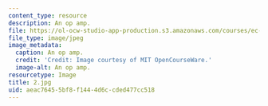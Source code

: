 ```yaml
---
content_type: resource
description: An op amp.
file: https://ol-ocw-studio-app-production.s3.amazonaws.com/courses/ec-s06-practical-electronics-fall-2004/aeac76455bf8f1444d6ccded477cc518_2.jpg
file_type: image/jpeg
image_metadata:
  caption: An op amp.
  credit: 'Credit: Image courtesy of MIT OpenCourseWare.'
  image-alt: An op amp.
resourcetype: Image
title: 2.jpg
uid: aeac7645-5bf8-f144-4d6c-cded477cc518
---
```

